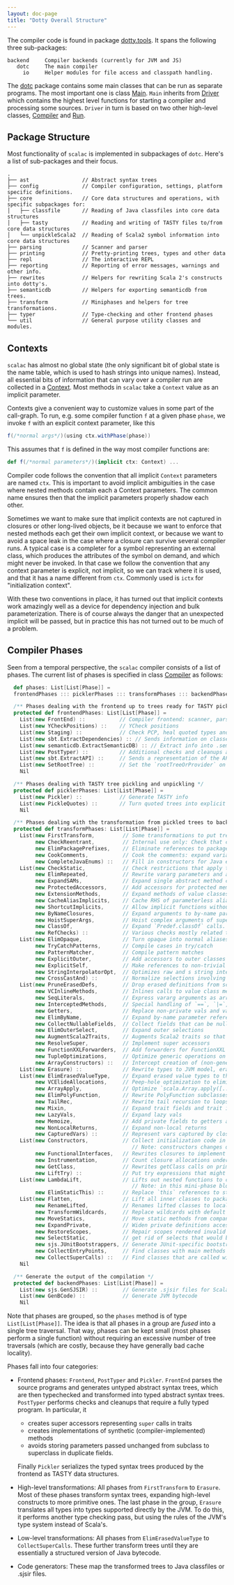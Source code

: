 ```yaml
---
layout: doc-page
title: "Dotty Overall Structure"
---
```


The compiler code is found in package [dotty.tools]. It spans the
following three sub-packages:

```
backend     Compiler backends (currently for JVM and JS)
   dotc     The main compiler
     io     Helper modules for file access and classpath handling.
```

The [dotc] package contains some main classes that can be run as separate
programs. The most important one is class [Main]. `Main` inherits from
[Driver] which contains the highest level functions for starting a compiler
and processing some sources. `Driver` in turn is based on two other high-level
classes, [Compiler] and [Run].

Package Structure
-----------------
Most functionality of `scalac` is implemented in subpackages of `dotc`. Here's a
list of sub-packages and their focus.

```
.
├── ast                 // Abstract syntax trees
├── config              // Compiler configuration, settings, platform specific definitions.
├── core                // Core data structures and operations, with specific subpackages for:
│   ├── classfile       // Reading of Java classfiles into core data structures
│   ├── tasty           // Reading and writing of TASTY files to/from core data structures
│   └── unpickleScala2  // Reading of Scala2 symbol information into core data structures
├── parsing             // Scanner and parser
├── printing            // Pretty-printing trees, types and other data
├── repl                // The interactive REPL
├── reporting           // Reporting of error messages, warnings and other info.
├── rewrites            // Helpers for rewriting Scala 2's constructs into dotty's.
├── semanticdb          // Helpers for exporting semanticdb from trees.
├── transform           // Miniphases and helpers for tree transformations.
├── typer               // Type-checking and other frontend phases
└── util                // General purpose utility classes and modules.
```

Contexts
--------
`scalac` has almost no global state (the only significant bit of global state is
the name table, which is used to hash strings into unique names). Instead, all
essential bits of information that can vary over a compiler run are collected
in a [Context]. Most methods in `scalac` take a `Context` value as an implicit
parameter.

Contexts give a convenient way to customize values in some part of the
call-graph. To run, e.g. some compiler function `f` at a given phase `phase`,
we invoke `f` with an explicit context parameter, like this

```scala
f(/*normal args*/)(using ctx.withPhase(phase))
```

This assumes that `f` is defined in the way most compiler functions are:

```scala
def f(/*normal parameters*/)(implicit ctx: Context) ...
```

Compiler code follows the convention that all implicit `Context` parameters are
named `ctx`.  This is important to avoid implicit ambiguities in the case where
nested methods contain each a Context parameters. The common name ensures then
that the implicit parameters properly shadow each other.

Sometimes we want to make sure that implicit contexts are not captured in
closures or other long-lived objects, be it because we want to enforce that
nested methods each get their own implicit context, or because we want to avoid
a space leak in the case where a closure can survive several compiler runs. A
typical case is a completer for a symbol representing an external class, which
produces the attributes of the symbol on demand, and which might never be
invoked. In that case we follow the convention that any context parameter is
explicit, not implicit, so we can track where it is used, and that it has a
name different from `ctx`. Commonly used is `ictx` for "initialization
context".

With these two conventions in place, it has turned out that implicit contexts
work amazingly well as a device for dependency injection and bulk
parameterization.  There is of course always the danger that an unexpected
implicit will be passed, but in practice this has not turned out to be much of
a problem.

Compiler Phases
---------------
Seen from a temporal perspective, the `scalac` compiler consists of a list of
phases. The current list of phases is specified in class [Compiler] as follows:

```scala
  def phases: List[List[Phase]] =
  frontendPhases ::: picklerPhases ::: transformPhases ::: backendPhases

  /** Phases dealing with the frontend up to trees ready for TASTY pickling */
  protected def frontendPhases: List[List[Phase]] =
    List(new FrontEnd) ::           // Compiler frontend: scanner, parser, namer, typer
    List(new YCheckPositions) ::    // YCheck positions
    List(new Staging) ::            // Check PCP, heal quoted types and expand macros
    List(new sbt.ExtractDependencies) :: // Sends information on classes' dependencies to sbt via callbacks
    List(new semanticdb.ExtractSemanticDB) :: // Extract info into .semanticdb files
    List(new PostTyper) ::          // Additional checks and cleanups after type checking
    List(new sbt.ExtractAPI) ::     // Sends a representation of the API of classes to sbt via callbacks
    List(new SetRootTree) ::        // Set the `rootTreeOrProvider` on class symbols
    Nil

  /** Phases dealing with TASTY tree pickling and unpickling */
  protected def picklerPhases: List[List[Phase]] =
    List(new Pickler) ::            // Generate TASTY info
    List(new PickleQuotes) ::       // Turn quoted trees into explicit run-time data structures
    Nil

  /** Phases dealing with the transformation from pickled trees to backend trees */
  protected def transformPhases: List[List[Phase]] =
    List(new FirstTransform,         // Some transformations to put trees into a canonical form
         new CheckReentrant,         // Internal use only: Check that compiled program has no data races involving global vars
         new ElimPackagePrefixes,    // Eliminate references to package prefixes in Select nodes
         new CookComments,           // Cook the comments: expand variables, doc, etc.
         new CompleteJavaEnums) ::   // Fill in constructors for Java enums
    List(new CheckStatic,            // Check restrictions that apply to @static members
         new ElimRepeated,           // Rewrite vararg parameters and arguments
         new ExpandSAMs,             // Expand single abstract method closures to anonymous classes
         new ProtectedAccessors,     // Add accessors for protected members
         new ExtensionMethods,       // Expand methods of value classes with extension methods
         new CacheAliasImplicits,    // Cache RHS of parameterless alias implicits
         new ShortcutImplicits,      // Allow implicit functions without creating closures
         new ByNameClosures,         // Expand arguments to by-name parameters to closures
         new HoistSuperArgs,         // Hoist complex arguments of supercalls to enclosing scope
         new ClassOf,                // Expand `Predef.classOf` calls.
         new RefChecks) ::           // Various checks mostly related to abstract members and overriding
    List(new ElimOpaque,             // Turn opaque into normal aliases
         new TryCatchPatterns,       // Compile cases in try/catch
         new PatternMatcher,         // Compile pattern matches
         new ExplicitOuter,          // Add accessors to outer classes from nested ones.
         new ExplicitSelf,           // Make references to non-trivial self types explicit as casts
         new StringInterpolatorOpt,  // Optimizes raw and s string interpolators by rewriting them to string concatentations
         new CrossCastAnd) ::        // Normalize selections involving intersection types.
    List(new PruneErasedDefs,        // Drop erased definitions from scopes and simplify erased expressions
         new VCInlineMethods,        // Inlines calls to value class methods
         new SeqLiterals,            // Express vararg arguments as arrays
         new InterceptedMethods,     // Special handling of `==`, `|=`, `getClass` methods
         new Getters,                // Replace non-private vals and vars with getter defs (fields are added later)
         new ElimByName,             // Expand by-name parameter references
         new CollectNullableFields,  // Collect fields that can be nulled out after use in lazy initialization
         new ElimOuterSelect,        // Expand outer selections
         new AugmentScala2Traits,    // Augments Scala2 traits so that super accessors are made non-private
         new ResolveSuper,           // Implement super accessors
         new FunctionXXLForwarders,  // Add forwarders for FunctionXXL apply method
         new TupleOptimizations,     // Optimize generic operations on tuples
         new ArrayConstructors) ::   // Intercept creation of (non-generic) arrays and intrinsify.
    List(new Erasure) ::             // Rewrite types to JVM model, erasing all type parameters, abstract types and refinements.
    List(new ElimErasedValueType,    // Expand erased value types to their underlying implmementation types
         new VCElideAllocations,     // Peep-hole optimization to eliminate unnecessary value class allocations
         new ArrayApply,             // Optimize `scala.Array.apply([....])` and `scala.Array.apply(..., [....])` into `[...]`
         new ElimPolyFunction,       // Rewrite PolyFunction subclasses to FunctionN subclasses
         new TailRec,                // Rewrite tail recursion to loops
         new Mixin,                  // Expand trait fields and trait initializers
         new LazyVals,               // Expand lazy vals
         new Memoize,                // Add private fields to getters and setters
         new NonLocalReturns,        // Expand non-local returns
         new CapturedVars) ::        // Represent vars captured by closures as heap objects
    List(new Constructors,           // Collect initialization code in primary constructors
                                        // Note: constructors changes decls in transformTemplate, no InfoTransformers should be added after it
         new FunctionalInterfaces,   // Rewrites closures to implement @specialized types of Functions.
         new Instrumentation,        // Count closure allocations under -Yinstrument-closures
         new GetClass,               // Rewrites getClass calls on primitive types.
         new LiftTry) ::             // Put try expressions that might execute on non-empty stacks into their own methods their implementations
    List(new LambdaLift,             // Lifts out nested functions to class scope, storing free variables in environments
                                        // Note: in this mini-phase block scopes are incorrect. No phases that rely on scopes should be here
         new ElimStaticThis) ::      // Replace `this` references to static objects by global identifiers
    List(new Flatten,                // Lift all inner classes to package scope
         new RenameLifted,           // Renames lifted classes to local numbering scheme
         new TransformWildcards,     // Replace wildcards with default values
         new MoveStatics,            // Move static methods from companion to the class itself
         new ExpandPrivate,          // Widen private definitions accessed from nested classes
         new RestoreScopes,          // Repair scopes rendered invalid by moving definitions in prior phases of the group
         new SelectStatic,           // get rid of selects that would be compiled into GetStatic
         new sjs.JUnitBootstrappers, // Generate JUnit-specific bootstrapper classes for Scala.js (not enabled by default)
         new CollectEntryPoints,     // Find classes with main methods
         new CollectSuperCalls) ::   // Find classes that are called with super
    Nil

  /** Generate the output of the compilation */
  protected def backendPhases: List[List[Phase]] =
    List(new sjs.GenSJSIR) ::        // Generate .sjsir files for Scala.js (not enabled by default)
    List(new GenBCode) ::            // Generate JVM bytecode
    Nil
```

Note that phases are grouped, so the `phases` method is of type
`List[List[Phase]]`. The idea is that all phases in a group are *fused* into a
single tree traversal. That way, phases can be kept small (most phases perform
a single function) without requiring an excessive number of tree traversals
(which are costly, because they have generally bad cache locality).

Phases fall into four categories:

* Frontend phases: `Frontend`, `PostTyper` and `Pickler`. `FrontEnd` parses the
  source programs and generates untyped abstract syntax trees, which are then
  typechecked and transformed into typed abstract syntax trees.  `PostTyper`
  performs checks and cleanups that require a fully typed program. In
  particular, it

    - creates super accessors representing `super` calls in traits
    - creates implementations of synthetic (compiler-implemented) methods
    - avoids storing parameters passed unchanged from subclass to superclass in
      duplicate fields.

  Finally `Pickler` serializes the typed syntax trees produced by the frontend
  as TASTY data structures.

* High-level transformations: All phases from `FirstTransform` to `Erasure`.
  Most of these phases transform syntax trees, expanding high-level constructs
  to more primitive ones. The last phase in the group, `Erasure` translates all
  types into types supported directly by the JVM. To do this, it performs
  another type checking pass, but using the rules of the JVM's type system
  instead of Scala's.

* Low-level transformations: All phases from `ElimErasedValueType` to
  `CollectSuperCalls`. These further transform trees until they are essentially a
  structured version of Java bytecode.

* Code generators: These map the transformed trees to Java classfiles or
  .sjsir files.

[dotty.tools]: https://github.com/lampepfl/dotty/tree/master/compiler/src/dotty/tools
[dotc]: https://github.com/lampepfl/dotty/tree/master/compiler/src/dotty/tools/dotc
[Main]: https://github.com/lampepfl/dotty/blob/master/compiler/src/dotty/tools/dotc/Main.scala
[Driver]: https://github.com/lampepfl/dotty/blob/master/compiler/src/dotty/tools/dotc/Driver.scala
[Compiler]: https://github.com/lampepfl/dotty/blob/master/compiler/src/dotty/tools/dotc/Compiler.scala
[Run]: https://github.com/lampepfl/dotty/blob/master/compiler/src/dotty/tools/dotc/Run.scala
[Context]: https://github.com/lampepfl/dotty/blob/master/compiler/src/dotty/tools/dotc/core/Contexts.scala
